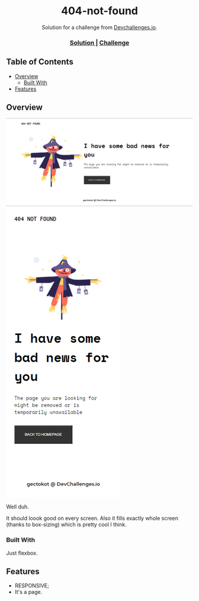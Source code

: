 <h1 align="center">404-not-found</h1>

<div align="center">
   Solution for a challenge from  <a href="http://devchallenges.io" target="_blank">Devchallenges.io</a>.
</div>

<div align="center">
  <h3>
    <a href="https://gectokots404.netlify.app/">
      Solution
    </a>
    <span> | </span>
    <a href="https://devchallenges.io/challenges/wBunSb7FPrIepJZAg0sY">
      Challenge
    </a>
  </h3>
</div>

## Table of Contents

- [Overview](#overview)
  - [Built With](#built-with)
- [Features](#features)

## Overview

![alt text](screenshots/screen-large.png?raw=true 'Screenshot')
![alt text](/screenshots/screen-mobile.png?raw=true 'Screenshot')

Well duh.

It should loook good on every screen. Also it fills exactly whole screen (thanks to box-sizing) which is pretty cool I think.

### Built With

Just flexbox.

## Features

* RESPONSIVE;
* It's a page.